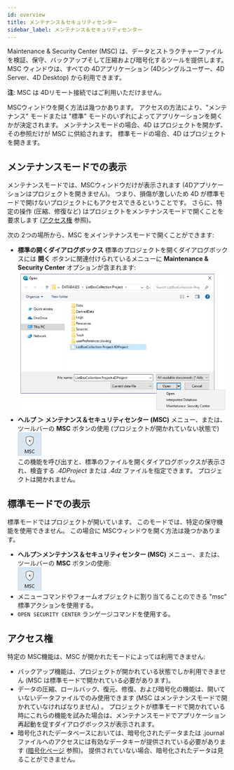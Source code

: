 ```yaml
---
id: overview
title: メンテナンス＆セキュリティセンター
sidebar_label: メンテナンス＆セキュリティセンター
---
```


Maintenance & Security Center (MSC) は、データとストラクチャーファイルを検証、保守、バックアップそして圧縮および暗号化するツールを提供します。 MSC ウィンドウは、すべての 4Dアプリケーション (4Dシングルユーザー、4D Server、4D Desktop) から利用できます。

**注**: MSC は 4Dリモート接続ではご利用いただけません。

MSCウィンドウを開く方法は幾つかあります。 アクセスの方法により、"メンテナンス" モードまたは "標準" モードのいずれによってアプリケーションを開くかが決定されます。 メンテナンスモードの場合、4D はプロジェクトを開かず、その参照だけが MSC に供給されます。 標準モードの場合、4D はプロジェクトを開きます。

## メンテナンスモードでの表示

メンテナンスモードでは、MSCウィンドウだけが表示されます (4Dアプリケーションはプロジェクトを開きません)。 つまり、損傷が激しいため 4D が標準モードで開けないプロジェクトにもアクセスできるということです。 さらに、特定の操作 (圧縮、修復など) はプロジェクトをメンテナンスモードで開くことを要求します ([アクセス権](#アクセス権) 参照)。

次の 2つの場所から、MSC をメインテナンスモードで開くことができます:

- **標準の開くダイアログボックス**
  標準のプロジェクトを開くダイアログボックスには **開く** ボタンに関連付けられているメニューに **Maintenance & Security Center** オプションが含まれます:
  ![](../assets/en/MSC/MSC_standardOpen.png)
- **ヘルプ ＞ メンテナンス＆セキュリティセンター (MSC)** メニュー、または、ツールバーの **MSC** ボタンの使用 (プロジェクトが開かれていない状態で)  
  ![](../assets/en/MSC/mscicon.png)  
  この機能を呼び出すと、標準のファイルを開くダイアログボックスが表示され、検査する *.4DProject* または *.4dz* ファイルを指定できます。 プロジェクトは開かれません。

## 標準モードでの表示

標準モードではプロジェクトが開いています。 このモードでは、特定の保守機能を使用できません。 この場合に MSCウィンドウを開く方法は幾つかあります。

- **ヘルプ＞メンテナンス＆セキュリティセンター (MSC)** メニュー、または、ツールバーの **MSC** ボタンの使用:  
  ![](../assets/en/MSC/mscicon.png)
- メニューコマンドやフォームオブジェクトに割り当てることのできる "msc" 標準アクションを使用する。
- `OPEN SECURITY CENTER` ランゲージコマンドを使用する。

## アクセス権

特定の MSC機能は、MSC が開かれたモードによっては利用できません:

- バックアップ機能は、プロジェクトが開かれている状態でしか利用できません (MSC は標準モードで開かれている必要があります)。
- データの圧縮、ロールバック、復元、修復、および暗号化の機能は、開いていないデータファイルでのみ使用できます (MSC はメンテナンスモードで開かれていなければなりません) 。 プロジェクトが標準モードで開かれている時にこれらの機能を試みた場合は、メンテナンスモードでアプリケーション再起動を促すダイアログボックスが表示されます。
- 暗号化されたデータベースにおいては、暗号化されたデータまたは .journal ファイルへのアクセスには有効なデータキーが提供されている必要があります ([暗号化ページ](encrypt.md) 参照)。 提供されていない場合、暗号化されたデータは見ることができません。

